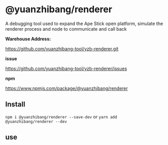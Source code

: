 # @yuanzhibang/renderer <!-- {docsify-ignore} -->

A debugging tool used to expand the Ape Stick open platform, simulate the renderer process and node to communicate and call back

**Warehouse Address:**

https://github.com/yuanzhibang-tool/yzb-renderer.git

**issue**

https://github.com/yuanzhibang-tool/yzb-renderer/issues

**npm**

https://www.npmjs.com/package/@yuanzhibang/renderer

## Install

`npm i @yuanzhibang/renderer --save-dev`
or
`yarn add @yuanzhibang/renderer --dev`

## use
